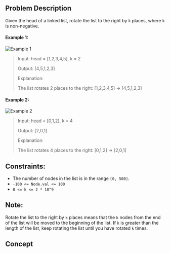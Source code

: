 ## Problem Description

Given the head of a linked list, rotate the list to the right by `k` places, where `k` is non-negative.

#### Example 1:
![Example 1](https://assets.leetcode.com/uploads/2020/11/13/rotate1.jpg)
> Input: head = [1,2,3,4,5], k = 2
>
> Output: [4,5,1,2,3]
>
> Explanation:
>
> The list rotates 2 places to the right: [1,2,3,4,5] -> [4,5,1,2,3]



#### Example 2:
![Example 2](https://assets.leetcode.com/uploads/2020/11/13/roate2.jpg)
> Input: head = [0,1,2], k = 4
>
> Output: [2,0,1]
>
> Explanation:
>
> The list rotates 4 places to the right: [0,1,2] -> [2,0,1]

## Constraints:

- The number of nodes in the list is in the range `[0, 500]`.
- `-100 <= Node.val <= 100`
- `0 <= k <= 2 * 10^9`

## Note:

Rotate the list to the right by `k` places means that the `k` nodes from the end of the list will be moved to the beginning of the list. If `k` is greater than the length of the list, keep rotating the list until you have rotated `k` times.

## Concept
